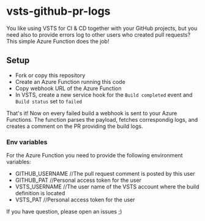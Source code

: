 # vsts-github-pr-logs
You like using VSTS for CI & CD together with your GitHub projects, but you need also to provide errors log to other users who created pull requests?
This simple Azure Function does the job!

## Setup

* Fork or copy this repository
* Create an Azure Function running this code
* Copy webhook URL of the Azure Function
* In VSTS, create a new service hook for the `Build completed` event and `Build status` set to `failed`

That's it! Now on every failed build a webhook is sent to your Azure Functions. The function parses the payload, fetches correspondig logs, and creates a comment on the PR providing the build logs.

### Env variables
For the Azure Function you need to provide the following environment variables:

* GITHUB_USERNAME //The pull request comment is posted by this user
* GITHUB_PAT //Personal access token for the user
* VSTS_USERNAME //The user name of the VSTS account where the build definition is located
* VSTS_PAT //Personal access token for the user

If you have question, please open an issues ;)

